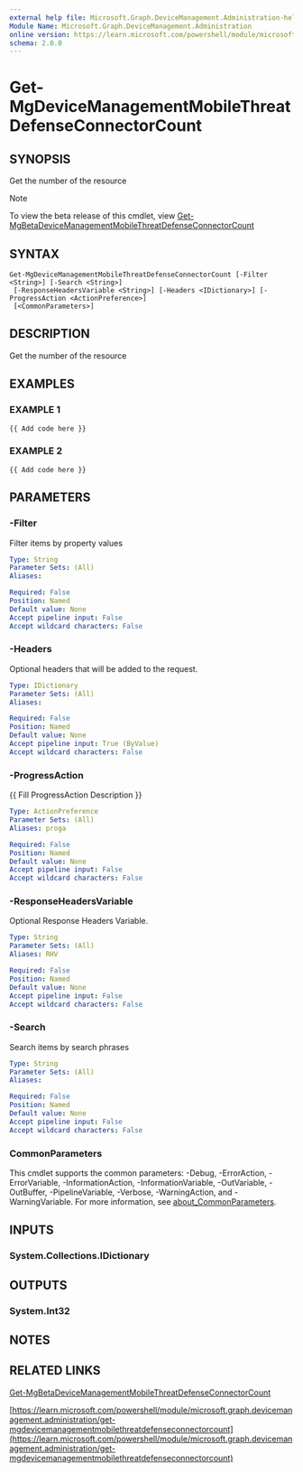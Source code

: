 ```yaml
---
external help file: Microsoft.Graph.DeviceManagement.Administration-help.xml
Module Name: Microsoft.Graph.DeviceManagement.Administration
online version: https://learn.microsoft.com/powershell/module/microsoft.graph.devicemanagement.administration/get-mgdevicemanagementmobilethreatdefenseconnectorcount
schema: 2.0.0
---
```


# Get-MgDeviceManagementMobileThreatDefenseConnectorCount

## SYNOPSIS
Get the number of the resource

> [!NOTE]
> To view the beta release of this cmdlet, view [Get-MgBetaDeviceManagementMobileThreatDefenseConnectorCount](/powershell/module/Microsoft.Graph.Beta.DeviceManagement.Administration/Get-MgBetaDeviceManagementMobileThreatDefenseConnectorCount?view=graph-powershell-beta)

## SYNTAX

```
Get-MgDeviceManagementMobileThreatDefenseConnectorCount [-Filter <String>] [-Search <String>]
 [-ResponseHeadersVariable <String>] [-Headers <IDictionary>] [-ProgressAction <ActionPreference>]
 [<CommonParameters>]
```

## DESCRIPTION
Get the number of the resource

## EXAMPLES

### EXAMPLE 1
```
{{ Add code here }}
```

### EXAMPLE 2
```
{{ Add code here }}
```

## PARAMETERS

### -Filter
Filter items by property values

```yaml
Type: String
Parameter Sets: (All)
Aliases:

Required: False
Position: Named
Default value: None
Accept pipeline input: False
Accept wildcard characters: False
```

### -Headers
Optional headers that will be added to the request.

```yaml
Type: IDictionary
Parameter Sets: (All)
Aliases:

Required: False
Position: Named
Default value: None
Accept pipeline input: True (ByValue)
Accept wildcard characters: False
```

### -ProgressAction
{{ Fill ProgressAction Description }}

```yaml
Type: ActionPreference
Parameter Sets: (All)
Aliases: proga

Required: False
Position: Named
Default value: None
Accept pipeline input: False
Accept wildcard characters: False
```

### -ResponseHeadersVariable
Optional Response Headers Variable.

```yaml
Type: String
Parameter Sets: (All)
Aliases: RHV

Required: False
Position: Named
Default value: None
Accept pipeline input: False
Accept wildcard characters: False
```

### -Search
Search items by search phrases

```yaml
Type: String
Parameter Sets: (All)
Aliases:

Required: False
Position: Named
Default value: None
Accept pipeline input: False
Accept wildcard characters: False
```

### CommonParameters
This cmdlet supports the common parameters: -Debug, -ErrorAction, -ErrorVariable, -InformationAction, -InformationVariable, -OutVariable, -OutBuffer, -PipelineVariable, -Verbose, -WarningAction, and -WarningVariable. For more information, see [about_CommonParameters](http://go.microsoft.com/fwlink/?LinkID=113216).

## INPUTS

### System.Collections.IDictionary
## OUTPUTS

### System.Int32
## NOTES

## RELATED LINKS
[Get-MgBetaDeviceManagementMobileThreatDefenseConnectorCount](/powershell/module/Microsoft.Graph.Beta.DeviceManagement.Administration/Get-MgBetaDeviceManagementMobileThreatDefenseConnectorCount?view=graph-powershell-beta)

[https://learn.microsoft.com/powershell/module/microsoft.graph.devicemanagement.administration/get-mgdevicemanagementmobilethreatdefenseconnectorcount](https://learn.microsoft.com/powershell/module/microsoft.graph.devicemanagement.administration/get-mgdevicemanagementmobilethreatdefenseconnectorcount)





